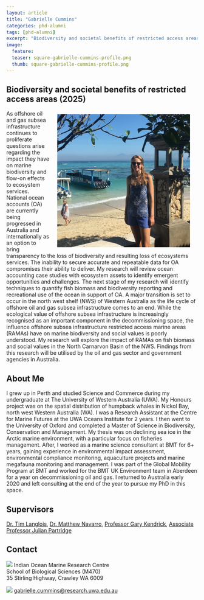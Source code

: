 ```yaml
---
layout: article
title: "Gabrielle Cummins"
categories: phd-alumni
tags: [phd-alumni]
excerpt: "Biodiversity and societal benefits of restricted access areas (2025)"
image:
  feature: 
  teaser: square-gabrielle-cummins-profile.png
  thumb: square-gabrielle-cummins-profile.png
---
```

## Biodiversity and societal benefits of restricted access areas (2025)
<img src='/images/square-gabrielle-cummins-profile.png' align='right' width="350" hspace="20" vspace="10">

As offshore oil and gas subsea infrastructure continues to proliferate questions arise regarding the impact they have on marine biodiversity and flow-on effects to ecosystem services. National ocean accounts (OA) are currently being progressed in Australia and internationally as an option to bring transparency to the loss of biodiversity and resulting loss of ecosystems services. The inability to secure accurate and repeatable data for OA compromises their ability to deliver. My research will review ocean accounting case studies with ecosystem assets to identify emergent opportunities and challenges. The next stage of my research will identify techniques to quantify fish biomass and biodiversity reporting and recreational use of the ocean in support of OA. A major transition is set to occur in the north west shelf (NWS) of Western Australia as the life cycle of offshore oil and gas subsea infrastructure comes to an end. While the ecological value of offshore subsea infrastructure is increasingly recognised as an important component in the decommissioning space, the influence offshore subsea infrastructure restricted access marine areas (RAMAs) have on marine biodiversity and social values is poorly understood. My research will explore the impact of RAMAs on fish biomass and social values in the North Carnarvon Basin of the NWS. Findings from this research will be utilised by the oil and gas sector and government agencies in Australia.

## About Me
I grew up in Perth and studied Science and Commerce during my undergraduate at The University of Western Australia (UWA).  My Honours project was on the spatial distribution of humpback whales in Nickol Bay, north west Western Australia (WA). I was a Research Assistant at the Centre for Marine Futures at the UWA Oceans Institute for 2 years. I then went to the University of Oxford and completed a Master of Science in Biodiversity, Conservation and Management. My thesis was on declining sea ice in the Arctic marine environment, with a particular focus on fisheries management. After, I worked as a marine science consultant at BMT for 6+ years, gaining experience in environmental impact assessment, environmental compliance monitoring, aquaculture projects and marine megafauna monitoring and management. I was part of the Global Mobility Program at BMT and worked for the BMT UK Environment team in Aberdeen for a year on decommissioning oil and gas. I returned to Australia early 2020 and left consulting at the end of the year to pursue my PhD in this space.

## Supervisors
[Dr. Tim Langlois](https://uwamegfisheries.github.io/researchers/tim-langlois/ "Tim Langlois"), [Dr. Matthew Navarro](https://marineecology.io//researchers/matthew-navarro/), [Professor Gary Kendrick](https://www.seagrassresearch.net/gary-kendrick), [Associate Professor Julian Partridge](https://research-repository.uwa.edu.au/en/persons/julian-partridge)

## Contact
<img src='/images/icons/building-regular.svg' width="15px"> Indian Ocean Marine Research Centre <br>
School of Biological Sciences (M470)<br>
35 Stirling Highway, Crawley WA 6009

<img src='/images/icons/envelope-regular.svg' width="15px"> <a href="mailto:gabrielle.cummins@research.uwa.edu.au ">gabrielle.cummins@research.uwa.edu.au </a><br>
